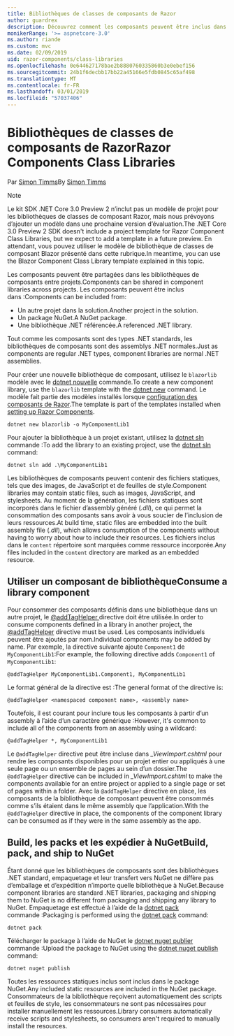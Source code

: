 ```yaml
---
title: Bibliothèques de classes de composants de Razor
author: guardrex
description: Découvrez comment les composants peuvent être inclus dans les composants de Razor des applications à partir d’une bibliothèque de composants externes.
monikerRange: '>= aspnetcore-3.0'
ms.author: riande
ms.custom: mvc
ms.date: 02/09/2019
uid: razor-components/class-libraries
ms.openlocfilehash: 0e644627178bae2b8880760335860b3e0ebef156
ms.sourcegitcommit: 24b1f6decbb17bb22a45166e5fdb0845c65af498
ms.translationtype: MT
ms.contentlocale: fr-FR
ms.lasthandoff: 03/01/2019
ms.locfileid: "57037406"
---
```

# <a name="razor-components-class-libraries"></a><span data-ttu-id="022fb-103">Bibliothèques de classes de composants de Razor</span><span class="sxs-lookup"><span data-stu-id="022fb-103">Razor Components Class Libraries</span></span>

<span data-ttu-id="022fb-104">Par [Simon Timms](https://github.com/stimms)</span><span class="sxs-lookup"><span data-stu-id="022fb-104">By [Simon Timms](https://github.com/stimms)</span></span>

> [!NOTE]
> <span data-ttu-id="022fb-105">Le kit SDK .NET Core 3.0 Preview 2 n’inclut pas un modèle de projet pour les bibliothèques de classes de composant Razor, mais nous prévoyons d’ajouter un modèle dans une prochaine version d’évaluation.</span><span class="sxs-lookup"><span data-stu-id="022fb-105">The .NET Core 3.0 Preview 2 SDK doesn't include a project template for Razor Component Class Libraries, but we expect to add a template in a future preview.</span></span> <span data-ttu-id="022fb-106">En attendant, vous pouvez utiliser le modèle de bibliothèque de classes de composant Blazor présenté dans cette rubrique.</span><span class="sxs-lookup"><span data-stu-id="022fb-106">In meantime, you can use the Blazor Component Class Library template explained in this topic.</span></span>

<span data-ttu-id="022fb-107">Les composants peuvent être partagées dans les bibliothèques de composants entre projets.</span><span class="sxs-lookup"><span data-stu-id="022fb-107">Components can be shared in component libraries across projects.</span></span> <span data-ttu-id="022fb-108">Les composants peuvent être inclus dans :</span><span class="sxs-lookup"><span data-stu-id="022fb-108">Components can be included from:</span></span>

* <span data-ttu-id="022fb-109">Un autre projet dans la solution.</span><span class="sxs-lookup"><span data-stu-id="022fb-109">Another project in the solution.</span></span>
* <span data-ttu-id="022fb-110">Un package NuGet.</span><span class="sxs-lookup"><span data-stu-id="022fb-110">A NuGet package.</span></span>
* <span data-ttu-id="022fb-111">Une bibliothèque .NET référencée.</span><span class="sxs-lookup"><span data-stu-id="022fb-111">A referenced .NET library.</span></span>

<span data-ttu-id="022fb-112">Tout comme les composants sont des types .NET standards, les bibliothèques de composants sont des assemblys .NET normales.</span><span class="sxs-lookup"><span data-stu-id="022fb-112">Just as components are regular .NET types, component libraries are normal .NET assemblies.</span></span>

<span data-ttu-id="022fb-113">Pour créer une nouvelle bibliothèque de composant, utilisez le `blazorlib` modèle avec le [dotnet nouvelle](/dotnet/core/tools/dotnet-new) commande.</span><span class="sxs-lookup"><span data-stu-id="022fb-113">To create a new component library, use the `blazorlib` template with the [dotnet new](/dotnet/core/tools/dotnet-new) command.</span></span> <span data-ttu-id="022fb-114">Le modèle fait partie des modèles installés lorsque [configuration des composants de Razor](xref:razor-components/get-started).</span><span class="sxs-lookup"><span data-stu-id="022fb-114">The template is part of the templates installed when [setting up Razor Components](xref:razor-components/get-started).</span></span>

```console
dotnet new blazorlib -o MyComponentLib1
```

<span data-ttu-id="022fb-115">Pour ajouter la bibliothèque à un projet existant, utilisez la [dotnet sln](/dotnet/core/tools/dotnet-sln) commande :</span><span class="sxs-lookup"><span data-stu-id="022fb-115">To add the library to an existing project, use the [dotnet sln](/dotnet/core/tools/dotnet-sln) command:</span></span>

```console
dotnet sln add .\MyComponentLib1
```

<span data-ttu-id="022fb-116">Les bibliothèques de composants peuvent contenir des fichiers statiques, tels que des images, de JavaScript et de feuilles de style.</span><span class="sxs-lookup"><span data-stu-id="022fb-116">Component libraries may contain static files, such as images, JavaScript, and stylesheets.</span></span> <span data-ttu-id="022fb-117">Au moment de la génération, les fichiers statiques sont incorporés dans le fichier d’assembly généré (*.dll*), ce qui permet la consommation des composants sans avoir à vous soucier de l’inclusion de leurs ressources.</span><span class="sxs-lookup"><span data-stu-id="022fb-117">At build time, static files are embedded into the built assembly file (*.dll*), which allows consumption of the components without having to worry about how to include their resources.</span></span> <span data-ttu-id="022fb-118">Les fichiers inclus dans le `content` répertoire sont marquées comme ressource incorporée.</span><span class="sxs-lookup"><span data-stu-id="022fb-118">Any files included in the `content` directory are marked as an embedded resource.</span></span> 

## <a name="consume-a-library-component"></a><span data-ttu-id="022fb-119">Utiliser un composant de bibliothèque</span><span class="sxs-lookup"><span data-stu-id="022fb-119">Consume a library component</span></span>

<span data-ttu-id="022fb-120">Pour consommer des composants définis dans une bibliothèque dans un autre projet, le [ @addTagHelper ](/aspnet/core/mvc/views/tag-helpers/intro#add-helper-label) directive doit être utilisée.</span><span class="sxs-lookup"><span data-stu-id="022fb-120">In order to consume components defined in a library in another project, the [@addTagHelper](/aspnet/core/mvc/views/tag-helpers/intro#add-helper-label) directive must be used.</span></span> <span data-ttu-id="022fb-121">Les composants individuels peuvent être ajoutés par nom.</span><span class="sxs-lookup"><span data-stu-id="022fb-121">Individual components may be added by name.</span></span> <span data-ttu-id="022fb-122">Par exemple, la directive suivante ajoute `Component1` de `MyComponentLib1`:</span><span class="sxs-lookup"><span data-stu-id="022fb-122">For example, the following directive adds `Component1` of `MyComponentLib1`:</span></span>

```cshtml
@addTagHelper MyComponentLib1.Component1, MyComponentLib1
```

<span data-ttu-id="022fb-123">Le format général de la directive est :</span><span class="sxs-lookup"><span data-stu-id="022fb-123">The general format of the directive is:</span></span>

```cshtml
@addTagHelper <namespaced component name>, <assembly name>
```

<span data-ttu-id="022fb-124">Toutefois, il est courant pour inclure tous les composants à partir d’un assembly à l’aide d’un caractère générique :</span><span class="sxs-lookup"><span data-stu-id="022fb-124">However, it's common to include all of the components from an assembly using a wildcard:</span></span>

```cshtml
@addTagHelper *, MyComponentLib1
```

<span data-ttu-id="022fb-125">Le `@addTagHelper` directive peut être incluse dans *_ViewImport.cshtml* pour rendre les composants disponibles pour un projet entier ou appliqués à une seule page ou un ensemble de pages au sein d’un dossier.</span><span class="sxs-lookup"><span data-stu-id="022fb-125">The `@addTagHelper` directive can be included in *_ViewImport.cshtml* to make the components available for an entire project or applied to a single page or set of pages within a folder.</span></span> <span data-ttu-id="022fb-126">Avec la `@addTagHelper` directive en place, les composants de la bibliothèque de composant peuvent être consommés comme s’ils étaient dans le même assembly que l’application.</span><span class="sxs-lookup"><span data-stu-id="022fb-126">With the `@addTagHelper` directive in place, the components of the component library can be consumed as if they were in the same assembly as the app.</span></span> 

## <a name="build-pack-and-ship-to-nuget"></a><span data-ttu-id="022fb-127">Build, les packs et les expédier à NuGet</span><span class="sxs-lookup"><span data-stu-id="022fb-127">Build, pack, and ship to NuGet</span></span>

<span data-ttu-id="022fb-128">Étant donné que les bibliothèques de composants sont des bibliothèques .NET standard, empaquetage et leur transfert vers NuGet ne diffère pas d’emballage et d’expédition n’importe quelle bibliothèque à NuGet.</span><span class="sxs-lookup"><span data-stu-id="022fb-128">Because component libraries are standard .NET libraries, packaging and shipping them to NuGet is no different from packaging and shipping any library to NuGet.</span></span> <span data-ttu-id="022fb-129">Empaquetage est effectué à l’aide de la [dotnet pack](/dotnet/core/tools/dotnet-pack) commande :</span><span class="sxs-lookup"><span data-stu-id="022fb-129">Packaging is performed using the [dotnet pack](/dotnet/core/tools/dotnet-pack) command:</span></span>

```console
dotnet pack
```

<span data-ttu-id="022fb-130">Télécharger le package à l’aide de NuGet le [dotnet nuget publier](/dotnet/core/tools/dotnet-nuget-push) commande :</span><span class="sxs-lookup"><span data-stu-id="022fb-130">Upload the package to NuGet using the [dotnet nuget publish](/dotnet/core/tools/dotnet-nuget-push) command:</span></span>

```console
dotnet nuget publish
```

<span data-ttu-id="022fb-131">Toutes les ressources statiques inclus sont inclus dans le package NuGet.</span><span class="sxs-lookup"><span data-stu-id="022fb-131">Any included static resources are included in the NuGet package.</span></span> <span data-ttu-id="022fb-132">Consommateurs de la bibliothèque reçoivent automatiquement des scripts et feuilles de style, les consommateurs ne sont pas nécessaires pour installer manuellement les ressources.</span><span class="sxs-lookup"><span data-stu-id="022fb-132">Library consumers automatically receive scripts and stylesheets, so consumers aren't required to manually install the resources.</span></span>
